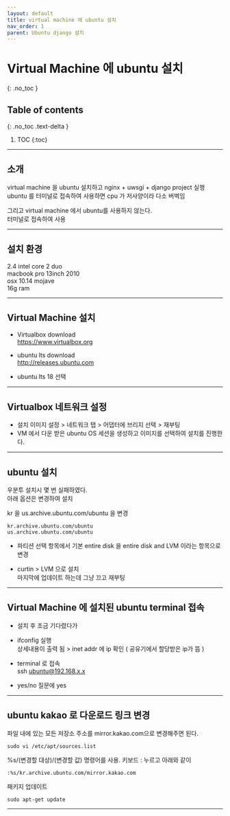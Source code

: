 ```yaml
---
layout: default
title: virtual machine 에 ubuntu 설치
nav_order: 1
parent: Ubuntu django 설치
---
```


# Virtual Machine 에 ubuntu 설치
{: .no_toc }

## Table of contents
{: .no_toc .text-delta }

1. TOC
{:toc}

---

## 소개

virtual machine 을 ubuntu 설치하고 nginx + uwsgi + django project 실행
ubuntu 를 터미널로 접속하여 사용하면 cpu 가 저사양이라 다소 버벅임

그리고 virtual machine 에서 ubuntu를 사용하지 않는다.<br>
터미널로 접속하여 사용

---

## 설치 환경

2.4 intel core 2 duo<br>
macbook pro 13inch 2010 <br>
osx 10.14 mojave <br>
16g ram<br>

---

## Virtual Machine 설치

- Virtualbox download <br>
https://www.virtualbox.org
 
- ubuntu lts download<br>
http://releases.ubuntu.com


- ubuntu lts 18 선택


---


## Virtualbox 네트워크 설정

- 설치 이미지 설정 > 네트워크 탭 > 어댑터에 브리지 선택 > 재부팅  
- VM 에서 다운 받은 ubuntu OS 세션을 생성하고 이미지를 선택하여 설치를 진행한다.  

---

## ubuntu 설치

우분투 설치시 몇 번 실패하였다.  
아래 옵션은 변경하여 설치


<!-- Text can be **bold**, _italic_, or ~~strikethrough~~. -->
<!-- [Link to another page](another-page). -->
<div class="code-example" markdown="1">
kr 을 us.archive.ubuntu.com/ubuntu 을 변경  
</div>

```
kr.archive.ubuntu.com/ubuntu 
us.archive.ubuntu.com/ubuntu
```

<div class="code-example" markdown="1">

- 파티션 선택 항목에서 기본 entire disk 을 entire disk and LVM 이라는 항목으로 변경  

- curtin > LVM 으로 설치  
마지막에 업데이트 하는데 그냥 끄고 재부팅  
</div>

---

## Virtual Machine 에 설치된 ubuntu terminal 접속 
 

- 설치 후 조금 기다렸다가  
 

- ifconfig 실행  
   상세내용이 출력 됨 > inet addr 에 ip 확인 ( 공유기에서 할당받은 ip가 뜸 )  
 

- terminal 로 접속  
ssh ubuntu@192.168.x.x  
 

- yes/no 질문에 yes  

---


## ubuntu kakao 로 다운로드 링크 변경

<div class="code-example" markdown="1">
파일 내에 있는 모든 저장소 주소를 mirror.kakao.com으로 변경해주면 된다.  
</div>  

```
sudo vi /etc/apt/sources.list  
```


<div class="code-example" markdown="1">
%s/(변경할 대상)/(변경할 값) 명령어를 사용.  
키보드 : 누르고 아래와 같이
</div>

```
:%s/kr.archive.ubuntu.com/mirror.kakao.com  
```

<div class="code-example" markdown="1">
패키지 업데이트  
</div>

```
sudo apt-get update 
```
 

---